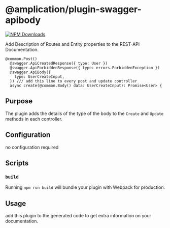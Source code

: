 # @amplication/plugin-swagger-apibody

[![NPM Downloads](https://img.shields.io/npm/dt/@amplication/plugin-auth-basic)](https://www.npmjs.com/package/@amplication/plugin-auth-basic)

Add Description of Routes and Entity properties to the REST-API Documentation.

```
@common.Post()
  @swagger.ApiCreatedResponse({ type: User })
  @swagger.ApiForbiddenResponse({ type: errors.ForbiddenException })
  @swagger.ApiBody({
    type: UserCreateInput,
  }) /// add this line to every post and update controller
  async create(@common.Body() data: UserCreateInput): Promise<User> {
```

## Purpose

The plugin adds the details of the type of the body to the `Create` and `Update` methods in each controller.

## Configuration

no configuration required

## Scripts

### `build`

Running `npm run build` will bundle your plugin with Webpack for production.

## Usage

add this plugin to the generated code to get extra information on your documentation.
